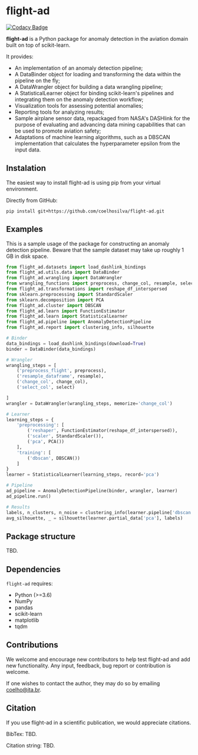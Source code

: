 # flight-ad

[![Codacy Badge](https://app.codacy.com/project/badge/Grade/d2f06dedcb044256828e1c907d9c511a)](https://www.codacy.com/gh/coelhosilva/flight-ad/dashboard?utm_source=github.com&amp;utm_medium=referral&amp;utm_content=coelhosilva/flight-ad&amp;utm_campaign=Badge_Grade)

**flight-ad** is a Python package for anomaly detection in the aviation domain built on top of scikit-learn.

It provides:

-   An implementation of an anomaly detection pipeline;
-   A DataBinder object for loading and transforming the data within the pipeline on the fly;
-   A DataWrangler object for building a data wrangling pipeline;
-   A StatisticalLearner object for binding scikit-learn's pipelines and integrating them on the anomaly detection workflow;
-   Visualization tools for assessing potential anomalies;
-   Reporting tools for analyzing results;
-   Sample airplane sensor data, repackaged from NASA's DASHlink for the purpose of evaluating and advancing data mining capabilities that can be used to promote aviation safety;
-   Adaptations of machine learning algorithms, such as a DBSCAN implementation that calculates the hyperparameter epsilon from the input data.

## Instalation

The easiest way to install flight-ad is using pip from your virtual environment.

Directly from GitHub:

`pip install git+https://github.com/coelhosilva/flight-ad.git`

## Examples

This is a sample usage of the package for constructing an anomaly detection pipeline. Beware that the sample dataset may take up roughly 1 GB in disk space.

```python
from flight_ad.datasets import load_dashlink_bindings
from flight_ad.utils.data import DataBinder
from flight_ad.wrangling import DataWrangler
from wrangling_functions import preprocess, change_col, resample, select
from flight_ad.transformations import reshape_df_interspersed
from sklearn.preprocessing import StandardScaler
from sklearn.decomposition import PCA
from flight_ad.cluster import DBSCAN
from flight_ad.learn import FunctionEstimator
from flight_ad.learn import StatisticalLearner
from flight_ad.pipeline import AnomalyDetectionPipeline
from flight_ad.report import clustering_info, silhouette

# Binder
data_bindings = load_dashlink_bindings(download=True)
binder = DataBinder(data_bindings)

# Wrangler
wrangling_steps = [
    ('preprocess_flight', preprocess),
    ('resample_dataframe', resample),
    ('change_col', change_col),
    ('select_col', select)

]
wrangler = DataWrangler(wrangling_steps, memorize='change_col')

# Learner
learning_steps = {
    'preprocessing': [
        ('reshaper', FunctionEstimator(reshape_df_interspersed)),
        ('scaler', StandardScaler()),
        ('pca', PCA())
    ],
    'training': [
        ('dbscan', DBSCAN())
    ]
}
learner = StatisticalLearner(learning_steps, record='pca')

# Pipeline
ad_pipeline = AnomalyDetectionPipeline(binder, wrangler, learner)
ad_pipeline.run()

# Results
labels, n_clusters, n_noise = clustering_info(learner.pipeline['dbscan'])
avg_silhouette, _ = silhouette(learner.partial_data['pca'], labels)
```

## Package structure

TBD.

## Dependencies

`flight-ad` requires:

-   Python (>=3.6)
-   NumPy
-   pandas
-   scikit-learn
-   matplotlib
-   tqdm

## Contributions

We welcome and encourage new contributors to help test flight-ad and add new functionality. Any input, feedback, 
bug report or contribution is welcome.

If one wishes to contact the author, they may do so by emailing coelho@ita.br.

## Citation

If you use flight-ad in a scientific publication, we would appreciate citations.

BibTex: TBD.

Citation string: TBD.

<!-- ```pip install flight-ad ``` -->

<!-- ---------------------- -->

<!-- <hr style="border:2px solid gray"> </hr> -->

